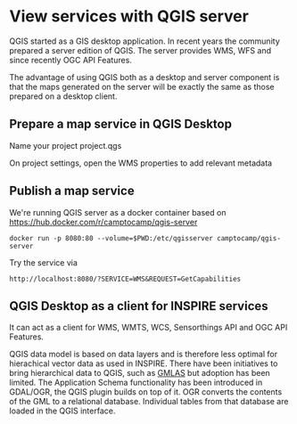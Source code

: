 # View services with QGIS server

QGIS started as a GIS desktop application. In recent years the community prepared a server edition of QGIS. The server provides WMS, WFS and since recently OGC API Features. 

The advantage of using QGIS both as a desktop and server component is that the maps generated on the server will be exactly the same as those prepared on a desktop client.

## Prepare a map service in QGIS Desktop

Name your project project.qgs

On project settings, open the WMS properties to add relevant metadata

## Publish a map service

We're running QGIS server as a docker container based on https://hub.docker.com/r/camptocamp/qgis-server

```
docker run -p 8080:80 --volume=$PWD:/etc/qgisserver camptocamp/qgis-server
```

Try the service via

```
http://localhost:8080/?SERVICE=WMS&REQUEST=GetCapabilities
```

## QGIS Desktop as a client for INSPIRE services

It can act as a client for WMS, WMTS, WCS, Sensorthings API and OGC API Features.

QGIS data model is based on data layers and is therefore less optimal for hierachical vector data as used in INSPIRE. There have been initiatives to bring hierarchical data to QGIS, such as [GMLAS](https://plugins.qgis.org/plugins/gml_application_schema_toolbox/) but adoption has been limited. The Application Schema functionality has been introduced in GDAL/OGR, the QGIS plugin builds on top of it. OGR converts the contents of the GML to a relational database. Individual tables from that database are loaded in the QGIS interface.



